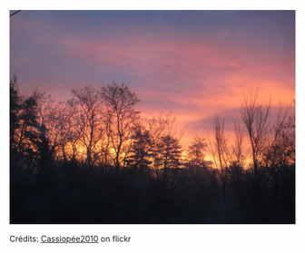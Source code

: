 ![Eloïse](/images/2022-07-11.jpg)

Crédits: [Cassiopée2010](https://www.flickr.com/people/cmoi30/) on flickr
